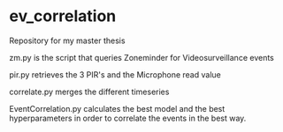 # ev_correlation
Repository for my master thesis

zm.py is the script that queries Zoneminder for Videosurveillance events

pir.py retrieves the 3 PIR's and the Microphone read value

correlate.py merges the different timeseries

EventCorrelation.py calculates the best model and the best hyperparameters in order to correlate the events in the best way.

